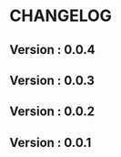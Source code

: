 # CHANGELOG

## Version : 0.0.4



## Version : 0.0.3



## Version : 0.0.2



## Version : 0.0.1


